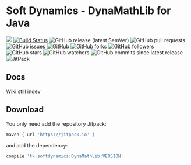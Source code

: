 # Soft Dynamics - DynaMathLib for Java

[![](https://jitpack.io/v/tk.softdynamics/DynaMathLib.svg)](https://jitpack.io/#tk.softdynamics/DynaMathLib)
[![Build Status](https://travis-ci.org/soft-dynamics/DynaMathLib.svg?branch=master)](https://travis-ci.org/soft-dynamics/DynaMathLib)
![GitHub release (latest SemVer)](https://img.shields.io/github/v/release/soft-dynamics/DynaMathLib?label=GitHub%20Release&sort=semver)
![GitHub pull requests](https://img.shields.io/github/issues-pr/soft-dynamics/DynaMathLib)
![GitHub issues](https://img.shields.io/github/issues/soft-dynamics/DynaMathLib)
![GitHub](https://img.shields.io/github/license/soft-dynamics/DynaMathLib)
![GitHub forks](https://img.shields.io/github/forks/soft-dynamics/DynaMathLib)
![GitHub followers](https://img.shields.io/github/followers/soft-dynamics)
![GitHub stars](https://img.shields.io/github/stars/soft-dynamics/DynaMathLib)
![GitHub watchers](https://img.shields.io/github/watchers/soft-dynamics/DynaMathLib)
![GitHub commits since latest release](https://img.shields.io/github/commits-since/soft-dynamics/DynaMathLib/latest)
![JitPack](https://img.shields.io/jitpack/v/github/soft-dynamics/DynaMathLib)



## Docs

Wiki still indev

## Download

You only need add the repository Jitpack:
```groovy
maven { url 'https://jitpack.io' }
```
and add the dependency:
```groovy
compile 'tk.softdynamics:DynaMathLib:VERSION'
```
